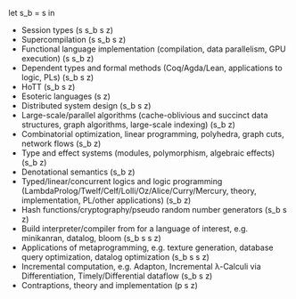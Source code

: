 let s_b = s in
* Session types (s s_b s z)
* Supercompilation (s s_b s z)
* Functional language implementation (compilation, data parallelism, GPU execution) (s s_b z)
* Dependent types and formal methods (Coq/Agda/Lean, applications to logic, PLs) (s_b s z)
* HoTT (s_b s z)
* Esoteric languages (s z)
* Distributed system design (s_b s z)
* Large-scale/parallel algorithms (cache-oblivious and succinct data structures, graph algorithms, large-scale indexing) (s_b z)
* Combinatorial optimization, linear programming, polyhedra, graph cuts, network flows (s_b z)
* Type and effect systems (modules, polymorphism, algebraic effects) (s_b z)
* Denotational semantics (s_b z)
* Typed/linear/concurrent logics and logic programming (LambdaProlog/Twelf/Celf/Lolli/Oz/Alice/Curry/Mercury, theory, implementation, PL/other applications) (s_b z)
* Hash functions/cryptography/pseudo random number generators (s_b s z)
* Build interpreter/compiler from for a language of interest, e.g. minikanran, datalog, bloom (s_b s s z)
* Applications of metaprogramming, e.g. texture generation, database query optimization, datalog optimization (s_b s s z)
* Incremental computation, e.g. Adapton, Incremental λ-Calculi via Differentiation, Timely/Differential dataflow (s_b s z)
* Contraptions, theory and implementation (p s z)
